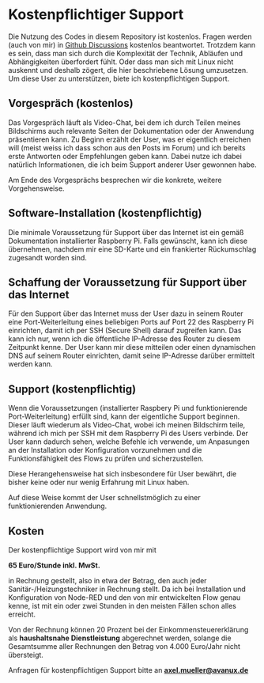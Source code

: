 # Kostenpflichtiger Support
Die Nutzung des Codes in diesem Repository ist kostenlos. Fragen werden (auch von mir) in [Github Discussions](https://github.com/camueller/node-red-contrib-heatpump-dynamic-tariff/discussions) kostenlos beantwortet. Trotzdem kann es sein, dass man sich durch die Komplexität der Technik, Abläufen und Abhängigkeiten überfordert fühlt. Oder dass man sich mit Linux nicht auskennt und deshalb zögert, die hier beschriebene Lösung umzusetzen. Um diese User zu unterstützen, biete ich kostenpflichtigen Support.

## Vorgespräch (kostenlos)
Das Vorgespräch läuft als Video-Chat, bei dem ich durch Teilen meines Bildschirms auch relevante Seiten der Dokumentation oder der Anwendung präsentieren kann. Zu Beginn erzählt der User, was er eigentlich erreichen will (meist weiss ich dass schon aus den Posts im Forum) und ich bereits erste Antworten oder Empfehlungen geben kann.  Dabei nutze ich dabei natürlich Informationen, die ich beim Support anderer User gewonnen habe.

Am Ende des Vorgesprächs besprechen wir die konkrete, weitere Vorgehensweise.

## Software-Installation (kostenpflichtig)
Die minimale Voraussetzung für Support über das Internet ist ein gemäß Dokumentation installierter Raspberry Pi. Falls gewünscht, kann ich diese übernehmen, nachdem mir eine SD-Karte und ein frankierter Rückumschlag zugesandt worden sind.

## Schaffung der Voraussetzung für Support über das Internet
Für den Support über das Internet muss der User dazu in seinem Router eine Port-Weiterleitung eines beliebigen Ports auf Port 22 des Raspberry Pi einrichten, damit ich per SSH (Secure Shell) darauf zugreifen kann. Das kann ich nur, wenn ich die öffentliche IP-Adresse des Router zu diesem Zeitpunkt kenne. Der User kann mir diese mitteilen oder einen dynamischen DNS auf seinem Router einrichten, damit seine IP-Adresse darüber ermittelt werden kann.

## Support (kostenpflichtig)
Wenn die Voraussetzungen (installierter Raspbery Pi und funktionierende Port-Weiterleitung) erfüllt sind, kann der eigentliche Support beginnen. Dieser läuft wiederum als Video-Chat, wobei ich meinen Bildschirm teile, während ich mich per SSH mit dem Raspberry Pi des Users verbinde. Der User kann dadurch sehen, welche Befehle ich verwende, um Anpasungen an der Installation oder Konfiguration vorzunehmen und die Funktionsfähigkeit des Flows zu prüfen und sicherzustellen.

Diese Herangehensweise hat sich insbesondere für User bewährt, die bisher keine oder nur wenig Erfahrung mit Linux haben.

Auf diese Weise kommt der User schnellstmöglich zu einer funktionierenden Anwendung.

## Kosten
Der kostenpflichtige Support wird von mir mit

**65 Euro/Stunde inkl. MwSt.**

in Rechnung gestellt, also in etwa der Betrag, den auch jeder Sanitär-/Heizungstechniker in Rechnung stellt. Da ich bei Installation und Konfiguration von Node-RED und den von mir entwickelten Flow genau kenne, ist mit ein oder zwei Stunden in den meisten Fällen schon alles erreicht.

Von der Rechnung können 20 Prozent bei der Einkommensteuererklärung als **haushaltsnahe Dienstleistung** abgerechnet werden, solange die Gesamtsumme aller Rechnungen den Betrag von 4.000 Euro/Jahr nicht übersteigt.

Anfragen für kostenpflichtigen Support bitte an **axel.mueller@avanux.de**
